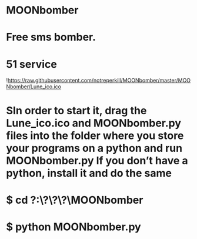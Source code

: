 # MOONbomber
# Free sms bomber.
# 51 service

!https://raw.githubusercontent.com/notreperkill/MOONbomber/master/MOONbomber/Lune_ico.ico

# SIn order to start it, drag the Lune_ico.ico and MOONbomber.py files into the folder where you store your programs on a python and run     MOONbomber.py If you don’t have a python, install it and do the same

# $ cd ?:\\?\\?\\?\MOONbomber
# $ python MOONbomber.py
